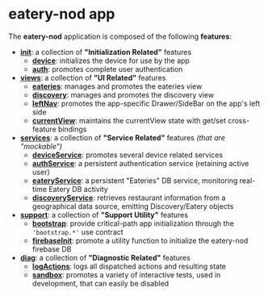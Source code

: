 # eatery-nod app

The **eatery-nod** application is composed of the following **features**:

 - [**init**](init/README.md):               a collection of **"Initialization Related"** features
   - [**device**](init/device/README.md):    initializes the device for use by the app
   - [**auth**](init/auth/README.md):        promotes complete user authentication
 - [**views**](views/README.md):             a collection of **"UI Related"** features
   - [**eateries**](views/eateries/README.md):       manages and promotes the eateries view
   - [**discovery**](views/discovery/README.md):     manages and promotes the discovery view
   - [**leftNav**](views/leftNav/README.md):         promotes the app-specific Drawer/SideBar on the app's left side
   - [**currentView**](views/currentView/README.md): maintains the currentView state with get/set cross-feature bindings
 - [**services**](services/README.md):                             a collection of **"Service Related"** features _(that are "mockable")_
   - [**deviceService**](services/deviceService/README.md):        promotes several device related services
   - [**authService**](services/authService/README.md):            a persistent authentication service (retaining active user)
   - [**eateryService**](services/eateryService/README.md):        a persistent "Eateries" DB service, monitoring real-time Eatery DB activity
   - [**discoveryService**](services/discoveryService/README.md):  retrieves restaurant information from a geographical data source, emitting Discovery/Eatery objects
 - [**support**](support/README.md):                a collection of **"Support Utility"** features
   - [**bootstrap**](support/bootstrap/README.md):        provide critical-path app initialization through the `'bootstrap.*'` use contract
   - [**firebaseInit**](support/firebaseInit/README.md): promote a utility function to initialize the eatery-nod firebase DB
 - [**diag**](diag/README.md):                      a collection of **"Diagnostic Related"** features
   - [**logActions**](diag/logActions/README.md):   logs all dispatched actions and resulting state
   - [**sandbox**](diag/sandbox/README.md):         promotes a variety of interactive tests, used in development, that can easily be disabled
